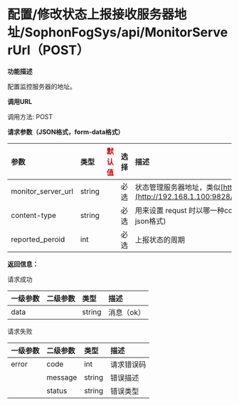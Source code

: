 # 配置/修改状态上报接收服务器地址/SophonFogSys/api/MonitorServerUrl（POST）

**功能描述**

配置监控服务器的地址。

**调用URL**

调用方法: POST

**请求参数（JSON格式，form-data格式）**

| 参数               | 类型   | <font color="#dd0000">默认值</font> | 选择 | 描述                                                         | <font color="#dd0000">举例</font> |
| :----------------- | :----- | ----------------------------------- | :--- | :----------------------------------------------------------- | --------------------------------- |
| monitor_server_url | string |                                     | 必选 | 状态管理服务器地址，类似[http://192.168.1.100:9828/EventServer/api/](http://192.168.1.100:9828/EventServer/api/SophonFogRelEvent)SophonFogStatus |                                   |
| content-type       | string |                                     | 必选 | 用来设置 requst 时以哪一种content type发送，参数为：[json,form-data]。(目前只支持json格式) |                                   |
| reported_peroid    | int    |                                     | 必选 | 上报状态的周期                                               |                                   |

**返回信息：**

请求成功

| 一级参数 | 二级参数 | 类型   | 描述       |
| :------- | :------- | :----- | :--------- |
| data     |          | string | 消息（ok） |

请求失败

| 一级参数 | 二级参数 | 类型   | 描述       |
| :------- | :------- | :----- | :--------- |
| error    | code     | int    | 请求错误码 |
|          | message  | string | 错误描述   |
|          | status   | string | 错误类型   |
